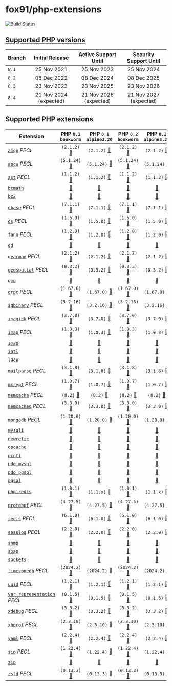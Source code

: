 # fox91/php-extensions

[![Build Status](https://github.com/fox91/docker-php-extensions/actions/workflows/ci.yaml/badge.svg)](https://github.com/fox91/docker-php-extensions/actions/workflows/ci.yaml)

## [Supported PHP versions](https://www.php.net/supported-versions.php)

Branch | Initial Release | Active Support Until | Security Support Until
-------|:---------------:|:--------------------:|:----------------------:
`8.1` | 25 Nov 2021 | 25 Nov 2023 | 25 Nov 2024
`8.2` | 08 Dec 2022 | 08 Dec 2024 | 08 Dec 2025
`8.3` | 23 Nov 2023 | 23 Nov 2025 | 23 Nov 2026
`8.4` | 21 Nov 2024 (expected) | 21 Nov 2026 (expected) | 21 Nov 2027 (expected)

## Supported PHP extensions

Extension | PHP `8.1` `bookworm` | PHP `8.1` `alpine3.20` | PHP `8.2` `bookworm` | PHP `8.2` `alpine3.20` | PHP `8.3` `bookworm` | PHP `8.3` `alpine3.20` | PHP `8.4` `bookworm` | PHP `8.4` `alpine3.20`
----------|:--------------------:|:----------------------:|:--------------------:|:----------------------:|:--------------------:|:----------------------:|:--------------------:|:----------------------:
[`amqp`](https://pecl.php.net/package/amqp) _PECL_ | `(2.1.2)` [:whale:](8.1/bookworm/pecl_amqp/Dockerfile) | `(2.1.2)` [:whale:](8.1/alpine3.20/pecl_amqp/Dockerfile) | `(2.1.2)` [:whale:](8.2/bookworm/pecl_amqp/Dockerfile) | `(2.1.2)` [:whale:](8.2/alpine3.20/pecl_amqp/Dockerfile) | `(2.1.2)` [:whale:](8.3/bookworm/pecl_amqp/Dockerfile) | `(2.1.2)` [:whale:](8.3/alpine3.20/pecl_amqp/Dockerfile) | `(2.1.2)` [:whale:](8.4/bookworm/pecl_amqp/Dockerfile) | `(2.1.2)` [:whale:](8.4/alpine3.20/pecl_amqp/Dockerfile)
[`apcu`](https://pecl.php.net/package/apcu) _PECL_ | `(5.1.24)` [:whale:](8.1/bookworm/pecl_apcu/Dockerfile) | `(5.1.24)` [:whale:](8.1/alpine3.20/pecl_apcu/Dockerfile) | `(5.1.24)` [:whale:](8.2/bookworm/pecl_apcu/Dockerfile) | `(5.1.24)` [:whale:](8.2/alpine3.20/pecl_apcu/Dockerfile) | `(5.1.24)` [:whale:](8.3/bookworm/pecl_apcu/Dockerfile) | `(5.1.24)` [:whale:](8.3/alpine3.20/pecl_apcu/Dockerfile) | `(5.1.24)` [:whale:](8.4/bookworm/pecl_apcu/Dockerfile) | `(5.1.24)` [:whale:](8.4/alpine3.20/pecl_apcu/Dockerfile)
[`ast`](https://pecl.php.net/package/ast) _PECL_ | `(1.1.2)` [:whale:](8.1/bookworm/pecl_ast/Dockerfile) | `(1.1.2)` [:whale:](8.1/alpine3.20/pecl_ast/Dockerfile) | `(1.1.2)` [:whale:](8.2/bookworm/pecl_ast/Dockerfile) | `(1.1.2)` [:whale:](8.2/alpine3.20/pecl_ast/Dockerfile) | `(1.1.2)` [:whale:](8.3/bookworm/pecl_ast/Dockerfile) | `(1.1.2)` [:whale:](8.3/alpine3.20/pecl_ast/Dockerfile) | `(1.1.2)` [:whale:](8.4/bookworm/pecl_ast/Dockerfile) | `(1.1.2)` [:whale:](8.4/alpine3.20/pecl_ast/Dockerfile)
[`bcmath`](https://php.net/bcmath) | [:whale:](8.1/bookworm/bcmath/Dockerfile) | [:whale:](8.1/alpine3.20/bcmath/Dockerfile) | [:whale:](8.2/bookworm/bcmath/Dockerfile) | [:whale:](8.2/alpine3.20/bcmath/Dockerfile) | [:whale:](8.3/bookworm/bcmath/Dockerfile) | [:whale:](8.3/alpine3.20/bcmath/Dockerfile) | [:whale:](8.4/bookworm/bcmath/Dockerfile) | [:whale:](8.4/alpine3.20/bcmath/Dockerfile)
[`bz2`](https://php.net/bz2) | [:whale:](8.1/bookworm/bz2/Dockerfile) | [:whale:](8.1/alpine3.20/bz2/Dockerfile) | [:whale:](8.2/bookworm/bz2/Dockerfile) | [:whale:](8.2/alpine3.20/bz2/Dockerfile) | [:whale:](8.3/bookworm/bz2/Dockerfile) | [:whale:](8.3/alpine3.20/bz2/Dockerfile) | [:whale:](8.4/bookworm/bz2/Dockerfile) | [:whale:](8.4/alpine3.20/bz2/Dockerfile)
[`dbase`](https://pecl.php.net/package/dbase) _PECL_ | `(7.1.1)` [:whale:](8.1/bookworm/pecl_dbase/Dockerfile) | `(7.1.1)` [:whale:](8.1/alpine3.20/pecl_dbase/Dockerfile) | `(7.1.1)` [:whale:](8.2/bookworm/pecl_dbase/Dockerfile) | `(7.1.1)` [:whale:](8.2/alpine3.20/pecl_dbase/Dockerfile) | `(7.1.1)` [:whale:](8.3/bookworm/pecl_dbase/Dockerfile) | `(7.1.1)` [:whale:](8.3/alpine3.20/pecl_dbase/Dockerfile) | `(7.1.1)` [:whale:](8.4/bookworm/pecl_dbase/Dockerfile) | `(7.1.1)` [:whale:](8.4/alpine3.20/pecl_dbase/Dockerfile)
[`ds`](https://pecl.php.net/package/ds) _PECL_ | `(1.5.0)` [:whale:](8.1/bookworm/pecl_ds/Dockerfile) | `(1.5.0)` [:whale:](8.1/alpine3.20/pecl_ds/Dockerfile) | `(1.5.0)` [:whale:](8.2/bookworm/pecl_ds/Dockerfile) | `(1.5.0)` [:whale:](8.2/alpine3.20/pecl_ds/Dockerfile) | `(1.5.0)` [:whale:](8.3/bookworm/pecl_ds/Dockerfile) | `(1.5.0)` [:whale:](8.3/alpine3.20/pecl_ds/Dockerfile) | `(1.5.0)` [:whale:](8.4/bookworm/pecl_ds/Dockerfile) | `(1.5.0)` [:whale:](8.4/alpine3.20/pecl_ds/Dockerfile)
[`fann`](https://pecl.php.net/package/fann) _PECL_ | `(1.2.0)` [:whale:](8.1/bookworm/pecl_fann/Dockerfile) | `(1.2.0)` [:whale:](8.1/alpine3.20/pecl_fann/Dockerfile) | `(1.2.0)` [:whale:](8.2/bookworm/pecl_fann/Dockerfile) | `(1.2.0)` [:whale:](8.2/alpine3.20/pecl_fann/Dockerfile) | `(1.2.0)` [:whale:](8.3/bookworm/pecl_fann/Dockerfile) | `(1.2.0)` [:whale:](8.3/alpine3.20/pecl_fann/Dockerfile) | `(1.2.0)` [:whale:](8.4/bookworm/pecl_fann/Dockerfile) | `(1.2.0)` [:whale:](8.4/alpine3.20/pecl_fann/Dockerfile)
[`gd`](https://php.net/gd) | [:whale:](8.1/bookworm/gd/Dockerfile) | [:whale:](8.1/alpine3.20/gd/Dockerfile) | [:whale:](8.2/bookworm/gd/Dockerfile) | [:whale:](8.2/alpine3.20/gd/Dockerfile) | [:whale:](8.3/bookworm/gd/Dockerfile) | [:whale:](8.3/alpine3.20/gd/Dockerfile) | [:whale:](8.4/bookworm/gd/Dockerfile) | [:whale:](8.4/alpine3.20/gd/Dockerfile)
[`gearman`](https://pecl.php.net/package/gearman) _PECL_ | `(2.1.2)` [:whale:](8.1/bookworm/pecl_gearman/Dockerfile) | `(2.1.2)` [:whale:](8.1/alpine3.20/pecl_gearman/Dockerfile) | `(2.1.2)` [:whale:](8.2/bookworm/pecl_gearman/Dockerfile) | `(2.1.2)` [:whale:](8.2/alpine3.20/pecl_gearman/Dockerfile) | `(2.1.2)` [:whale:](8.3/bookworm/pecl_gearman/Dockerfile) | `(2.1.2)` [:whale:](8.3/alpine3.20/pecl_gearman/Dockerfile) | `(2.1.2)` [:whale:](8.4/bookworm/pecl_gearman/Dockerfile) | `(2.1.2)` [:whale:](8.4/alpine3.20/pecl_gearman/Dockerfile)
[`geospatial`](https://pecl.php.net/package/geospatial) _PECL_ | `(0.3.2)` [:whale:](8.1/bookworm/pecl_geospatial/Dockerfile) | `(0.3.2)` [:whale:](8.1/alpine3.20/pecl_geospatial/Dockerfile) | `(0.3.2)` [:whale:](8.2/bookworm/pecl_geospatial/Dockerfile) | `(0.3.2)` [:whale:](8.2/alpine3.20/pecl_geospatial/Dockerfile) | `(0.3.2)` [:whale:](8.3/bookworm/pecl_geospatial/Dockerfile) | `(0.3.2)` [:whale:](8.3/alpine3.20/pecl_geospatial/Dockerfile) | `(0.3.2)` [:whale:](8.4/bookworm/pecl_geospatial/Dockerfile) | `(0.3.2)` [:whale:](8.4/alpine3.20/pecl_geospatial/Dockerfile)
[`gmp`](https://php.net/gmp) | [:whale:](8.1/bookworm/gmp/Dockerfile) | [:whale:](8.1/alpine3.20/gmp/Dockerfile) | [:whale:](8.2/bookworm/gmp/Dockerfile) | [:whale:](8.2/alpine3.20/gmp/Dockerfile) | [:whale:](8.3/bookworm/gmp/Dockerfile) | [:whale:](8.3/alpine3.20/gmp/Dockerfile) | [:whale:](8.4/bookworm/gmp/Dockerfile) | [:whale:](8.4/alpine3.20/gmp/Dockerfile)
[`grpc`](https://pecl.php.net/package/grpc) _PECL_ | `(1.67.0)` [:whale:](8.1/bookworm/pecl_grpc/Dockerfile) | `(1.67.0)` [:whale:](8.1/alpine3.20/pecl_grpc/Dockerfile) | `(1.67.0)` [:whale:](8.2/bookworm/pecl_grpc/Dockerfile) | `(1.67.0)` [:whale:](8.2/alpine3.20/pecl_grpc/Dockerfile) | `(1.67.0)` [:whale:](8.3/bookworm/pecl_grpc/Dockerfile) | `(1.67.0)` [:whale:](8.3/alpine3.20/pecl_grpc/Dockerfile) | `(1.67.0)` [:whale:](8.4/bookworm/pecl_grpc/Dockerfile) | `(1.67.0)` [:whale:](8.4/alpine3.20/pecl_grpc/Dockerfile)
[`igbinary`](https://pecl.php.net/package/igbinary) _PECL_ | `(3.2.16)` [:whale:](8.1/bookworm/pecl_igbinary/Dockerfile) | `(3.2.16)` [:whale:](8.1/alpine3.20/pecl_igbinary/Dockerfile) | `(3.2.16)` [:whale:](8.2/bookworm/pecl_igbinary/Dockerfile) | `(3.2.16)` [:whale:](8.2/alpine3.20/pecl_igbinary/Dockerfile) | `(3.2.16)` [:whale:](8.3/bookworm/pecl_igbinary/Dockerfile) | `(3.2.16)` [:whale:](8.3/alpine3.20/pecl_igbinary/Dockerfile) | `(3.2.16)` [:whale:](8.4/bookworm/pecl_igbinary/Dockerfile) | `(3.2.16)` [:whale:](8.4/alpine3.20/pecl_igbinary/Dockerfile)
[`imagick`](https://pecl.php.net/package/imagick) _PECL_ | `(3.7.0)` [:whale:](8.1/bookworm/pecl_imagick/Dockerfile) | `(3.7.0)` [:whale:](8.1/alpine3.20/pecl_imagick/Dockerfile) | `(3.7.0)` [:whale:](8.2/bookworm/pecl_imagick/Dockerfile) | `(3.7.0)` [:whale:](8.2/alpine3.20/pecl_imagick/Dockerfile) | `(3.7.0)` [:whale:](8.3/bookworm/pecl_imagick/Dockerfile) | `(3.7.0)` [:whale:](8.3/alpine3.20/pecl_imagick/Dockerfile) | `(3.7.0)` [:whale:](8.4/bookworm/pecl_imagick/Dockerfile) | `(3.7.0)` [:whale:](8.4/alpine3.20/pecl_imagick/Dockerfile)
[`imap`](https://pecl.php.net/package/imap) _PECL_ | `(1.0.3)` [:whale:](8.1/bookworm/pecl_imap/Dockerfile) | `(1.0.3)` [:whale:](8.1/alpine3.20/pecl_imap/Dockerfile) | `(1.0.3)` [:whale:](8.2/bookworm/pecl_imap/Dockerfile) | `(1.0.3)` [:whale:](8.2/alpine3.20/pecl_imap/Dockerfile) | `(1.0.3)` [:whale:](8.3/bookworm/pecl_imap/Dockerfile) | `(1.0.3)` [:whale:](8.3/alpine3.20/pecl_imap/Dockerfile) | `(1.0.3)` [:whale:](8.4/bookworm/pecl_imap/Dockerfile) | `(1.0.3)` [:whale:](8.4/alpine3.20/pecl_imap/Dockerfile)
[`imap`](https://php.net/imap) | [:whale:](8.1/bookworm/imap/Dockerfile) | [:whale:](8.1/alpine3.20/imap/Dockerfile) | [:whale:](8.2/bookworm/imap/Dockerfile) | [:whale:](8.2/alpine3.20/imap/Dockerfile) | [:whale:](8.3/bookworm/imap/Dockerfile) | [:whale:](8.3/alpine3.20/imap/Dockerfile) | ✗ | ✗
[`intl`](https://php.net/intl) | [:whale:](8.1/bookworm/intl/Dockerfile) | [:whale:](8.1/alpine3.20/intl/Dockerfile) | [:whale:](8.2/bookworm/intl/Dockerfile) | [:whale:](8.2/alpine3.20/intl/Dockerfile) | [:whale:](8.3/bookworm/intl/Dockerfile) | [:whale:](8.3/alpine3.20/intl/Dockerfile) | [:whale:](8.4/bookworm/intl/Dockerfile) | [:whale:](8.4/alpine3.20/intl/Dockerfile)
[`ldap`](https://php.net/ldap) | [:whale:](8.1/bookworm/ldap/Dockerfile) | [:whale:](8.1/alpine3.20/ldap/Dockerfile) | [:whale:](8.2/bookworm/ldap/Dockerfile) | [:whale:](8.2/alpine3.20/ldap/Dockerfile) | [:whale:](8.3/bookworm/ldap/Dockerfile) | [:whale:](8.3/alpine3.20/ldap/Dockerfile) | [:whale:](8.4/bookworm/ldap/Dockerfile) | [:whale:](8.4/alpine3.20/ldap/Dockerfile)
[`mailparse`](https://pecl.php.net/package/mailparse) _PECL_ | `(3.1.8)` [:whale:](8.1/bookworm/pecl_mailparse/Dockerfile) | `(3.1.8)` [:whale:](8.1/alpine3.20/pecl_mailparse/Dockerfile) | `(3.1.8)` [:whale:](8.2/bookworm/pecl_mailparse/Dockerfile) | `(3.1.8)` [:whale:](8.2/alpine3.20/pecl_mailparse/Dockerfile) | `(3.1.8)` [:whale:](8.3/bookworm/pecl_mailparse/Dockerfile) | `(3.1.8)` [:whale:](8.3/alpine3.20/pecl_mailparse/Dockerfile) | `(3.1.8)` [:whale:](8.4/bookworm/pecl_mailparse/Dockerfile) | `(3.1.8)` [:whale:](8.4/alpine3.20/pecl_mailparse/Dockerfile)
[`mcrypt`](https://pecl.php.net/package/mcrypt) _PECL_ | `(1.0.7)` [:whale:](8.1/bookworm/pecl_mcrypt/Dockerfile) | `(1.0.7)` [:whale:](8.1/alpine3.20/pecl_mcrypt/Dockerfile) | `(1.0.7)` [:whale:](8.2/bookworm/pecl_mcrypt/Dockerfile) | `(1.0.7)` [:whale:](8.2/alpine3.20/pecl_mcrypt/Dockerfile) | `(1.0.7)` [:whale:](8.3/bookworm/pecl_mcrypt/Dockerfile) | `(1.0.7)` [:whale:](8.3/alpine3.20/pecl_mcrypt/Dockerfile) | ✗ | ✗
[`memcache`](https://pecl.php.net/package/memcache) _PECL_ | `(8.2)` [:whale:](8.1/bookworm/pecl_memcache/Dockerfile) | `(8.2)` [:whale:](8.1/alpine3.20/pecl_memcache/Dockerfile) | `(8.2)` [:whale:](8.2/bookworm/pecl_memcache/Dockerfile) | `(8.2)` [:whale:](8.2/alpine3.20/pecl_memcache/Dockerfile) | `(8.2)` [:whale:](8.3/bookworm/pecl_memcache/Dockerfile) | `(8.2)` [:whale:](8.3/alpine3.20/pecl_memcache/Dockerfile) | `(8.2)` [:whale:](8.4/bookworm/pecl_memcache/Dockerfile) | `(8.2)` [:whale:](8.4/alpine3.20/pecl_memcache/Dockerfile)
[`memcached`](https://pecl.php.net/package/memcached) _PECL_ | `(3.3.0)` [:whale:](8.1/bookworm/pecl_memcached/Dockerfile) | `(3.3.0)` [:whale:](8.1/alpine3.20/pecl_memcached/Dockerfile) | `(3.3.0)` [:whale:](8.2/bookworm/pecl_memcached/Dockerfile) | `(3.3.0)` [:whale:](8.2/alpine3.20/pecl_memcached/Dockerfile) | `(3.3.0)` [:whale:](8.3/bookworm/pecl_memcached/Dockerfile) | `(3.3.0)` [:whale:](8.3/alpine3.20/pecl_memcached/Dockerfile) | `(3.3.0)` [:whale:](8.4/bookworm/pecl_memcached/Dockerfile) | `(3.3.0)` [:whale:](8.4/alpine3.20/pecl_memcached/Dockerfile)
[`mongodb`](https://pecl.php.net/package/mongodb) _PECL_ | `(1.20.0)` [:whale:](8.1/bookworm/pecl_mongodb/Dockerfile) | `(1.20.0)` [:whale:](8.1/alpine3.20/pecl_mongodb/Dockerfile) | `(1.20.0)` [:whale:](8.2/bookworm/pecl_mongodb/Dockerfile) | `(1.20.0)` [:whale:](8.2/alpine3.20/pecl_mongodb/Dockerfile) | `(1.20.0)` [:whale:](8.3/bookworm/pecl_mongodb/Dockerfile) | `(1.20.0)` [:whale:](8.3/alpine3.20/pecl_mongodb/Dockerfile) | `(1.20.0)` [:whale:](8.4/bookworm/pecl_mongodb/Dockerfile) | `(1.20.0)` [:whale:](8.4/alpine3.20/pecl_mongodb/Dockerfile)
[`mysqli`](https://php.net/mysqli) | [:whale:](8.1/bookworm/mysqli/Dockerfile) | [:whale:](8.1/alpine3.20/mysqli/Dockerfile) | [:whale:](8.2/bookworm/mysqli/Dockerfile) | [:whale:](8.2/alpine3.20/mysqli/Dockerfile) | [:whale:](8.3/bookworm/mysqli/Dockerfile) | [:whale:](8.3/alpine3.20/mysqli/Dockerfile) | [:whale:](8.4/bookworm/mysqli/Dockerfile) | [:whale:](8.4/alpine3.20/mysqli/Dockerfile)
[`newrelic`](https://docs.newrelic.com/docs/apm/agents/php-agent/) | [:whale:](8.1/bookworm/newrelic/Dockerfile) | [:whale:](8.1/alpine3.20/newrelic/Dockerfile) | [:whale:](8.2/bookworm/newrelic/Dockerfile) | [:whale:](8.2/alpine3.20/newrelic/Dockerfile) | [:whale:](8.3/bookworm/newrelic/Dockerfile) | [:whale:](8.3/alpine3.20/newrelic/Dockerfile) | ✗ | ✗
[`opcache`](https://php.net/opcache) | [:whale:](8.1/bookworm/opcache/Dockerfile) | [:whale:](8.1/alpine3.20/opcache/Dockerfile) | [:whale:](8.2/bookworm/opcache/Dockerfile) | [:whale:](8.2/alpine3.20/opcache/Dockerfile) | [:whale:](8.3/bookworm/opcache/Dockerfile) | [:whale:](8.3/alpine3.20/opcache/Dockerfile) | [:whale:](8.4/bookworm/opcache/Dockerfile) | [:whale:](8.4/alpine3.20/opcache/Dockerfile)
[`pcntl`](https://php.net/pcntl) | [:whale:](8.1/bookworm/pcntl/Dockerfile) | [:whale:](8.1/alpine3.20/pcntl/Dockerfile) | [:whale:](8.2/bookworm/pcntl/Dockerfile) | [:whale:](8.2/alpine3.20/pcntl/Dockerfile) | [:whale:](8.3/bookworm/pcntl/Dockerfile) | [:whale:](8.3/alpine3.20/pcntl/Dockerfile) | [:whale:](8.4/bookworm/pcntl/Dockerfile) | [:whale:](8.4/alpine3.20/pcntl/Dockerfile)
[`pdo_mysql`](https://php.net/pdo_mysql) | [:whale:](8.1/bookworm/pdo_mysql/Dockerfile) | [:whale:](8.1/alpine3.20/pdo_mysql/Dockerfile) | [:whale:](8.2/bookworm/pdo_mysql/Dockerfile) | [:whale:](8.2/alpine3.20/pdo_mysql/Dockerfile) | [:whale:](8.3/bookworm/pdo_mysql/Dockerfile) | [:whale:](8.3/alpine3.20/pdo_mysql/Dockerfile) | [:whale:](8.4/bookworm/pdo_mysql/Dockerfile) | [:whale:](8.4/alpine3.20/pdo_mysql/Dockerfile)
[`pdo_pgsql`](https://php.net/pdo_pgsql) | [:whale:](8.1/bookworm/pdo_pgsql/Dockerfile) | [:whale:](8.1/alpine3.20/pdo_pgsql/Dockerfile) | [:whale:](8.2/bookworm/pdo_pgsql/Dockerfile) | [:whale:](8.2/alpine3.20/pdo_pgsql/Dockerfile) | [:whale:](8.3/bookworm/pdo_pgsql/Dockerfile) | [:whale:](8.3/alpine3.20/pdo_pgsql/Dockerfile) | [:whale:](8.4/bookworm/pdo_pgsql/Dockerfile) | [:whale:](8.4/alpine3.20/pdo_pgsql/Dockerfile)
[`pgsql`](https://php.net/pgsql) | [:whale:](8.1/bookworm/pgsql/Dockerfile) | [:whale:](8.1/alpine3.20/pgsql/Dockerfile) | [:whale:](8.2/bookworm/pgsql/Dockerfile) | [:whale:](8.2/alpine3.20/pgsql/Dockerfile) | [:whale:](8.3/bookworm/pgsql/Dockerfile) | [:whale:](8.3/alpine3.20/pgsql/Dockerfile) | [:whale:](8.4/bookworm/pgsql/Dockerfile) | [:whale:](8.4/alpine3.20/pgsql/Dockerfile)
[`phpiredis`](https://github.com/nrk/phpiredis) | `(1.0.1)` [:whale:](8.1/bookworm/phpiredis/Dockerfile) | `(1.1.x)` [:whale:](8.1/alpine3.20/phpiredis/Dockerfile) | `(1.0.1)` [:whale:](8.2/bookworm/phpiredis/Dockerfile) | `(1.1.x)` [:whale:](8.2/alpine3.20/phpiredis/Dockerfile) | `(1.0.1)` [:whale:](8.3/bookworm/phpiredis/Dockerfile) | `(1.1.x)` [:whale:](8.3/alpine3.20/phpiredis/Dockerfile) | `(1.0.1)` [:whale:](8.4/bookworm/phpiredis/Dockerfile) | `(1.1.x)` [:whale:](8.4/alpine3.20/phpiredis/Dockerfile)
[`protobuf`](https://pecl.php.net/package/protobuf) _PECL_ | `(4.27.5)` [:whale:](8.1/bookworm/pecl_protobuf/Dockerfile) | `(4.27.5)` [:whale:](8.1/alpine3.20/pecl_protobuf/Dockerfile) | `(4.27.5)` [:whale:](8.2/bookworm/pecl_protobuf/Dockerfile) | `(4.27.5)` [:whale:](8.2/alpine3.20/pecl_protobuf/Dockerfile) | `(4.27.5)` [:whale:](8.3/bookworm/pecl_protobuf/Dockerfile) | `(4.27.5)` [:whale:](8.3/alpine3.20/pecl_protobuf/Dockerfile) | `(4.27.5)` [:whale:](8.4/bookworm/pecl_protobuf/Dockerfile) | `(4.27.5)` [:whale:](8.4/alpine3.20/pecl_protobuf/Dockerfile)
[`redis`](https://pecl.php.net/package/redis) _PECL_ | `(6.1.0)` [:whale:](8.1/bookworm/pecl_redis/Dockerfile) | `(6.1.0)` [:whale:](8.1/alpine3.20/pecl_redis/Dockerfile) | `(6.1.0)` [:whale:](8.2/bookworm/pecl_redis/Dockerfile) | `(6.1.0)` [:whale:](8.2/alpine3.20/pecl_redis/Dockerfile) | `(6.1.0)` [:whale:](8.3/bookworm/pecl_redis/Dockerfile) | `(6.1.0)` [:whale:](8.3/alpine3.20/pecl_redis/Dockerfile) | `(6.1.0)` [:whale:](8.4/bookworm/pecl_redis/Dockerfile) | `(6.1.0)` [:whale:](8.4/alpine3.20/pecl_redis/Dockerfile)
[`seaslog`](https://pecl.php.net/package/seaslog) _PECL_ | `(2.2.0)` [:whale:](8.1/bookworm/pecl_seaslog/Dockerfile) | `(2.2.0)` [:whale:](8.1/alpine3.20/pecl_seaslog/Dockerfile) | `(2.2.0)` [:whale:](8.2/bookworm/pecl_seaslog/Dockerfile) | `(2.2.0)` [:whale:](8.2/alpine3.20/pecl_seaslog/Dockerfile) | `(2.2.0)` [:whale:](8.3/bookworm/pecl_seaslog/Dockerfile) | `(2.2.0)` [:whale:](8.3/alpine3.20/pecl_seaslog/Dockerfile) | ✗ | ✗
[`snmp`](https://php.net/snmp) | [:whale:](8.1/bookworm/snmp/Dockerfile) | [:whale:](8.1/alpine3.20/snmp/Dockerfile) | [:whale:](8.2/bookworm/snmp/Dockerfile) | [:whale:](8.2/alpine3.20/snmp/Dockerfile) | [:whale:](8.3/bookworm/snmp/Dockerfile) | [:whale:](8.3/alpine3.20/snmp/Dockerfile) | [:whale:](8.4/bookworm/snmp/Dockerfile) | [:whale:](8.4/alpine3.20/snmp/Dockerfile)
[`soap`](https://php.net/soap) | [:whale:](8.1/bookworm/soap/Dockerfile) | [:whale:](8.1/alpine3.20/soap/Dockerfile) | [:whale:](8.2/bookworm/soap/Dockerfile) | [:whale:](8.2/alpine3.20/soap/Dockerfile) | [:whale:](8.3/bookworm/soap/Dockerfile) | [:whale:](8.3/alpine3.20/soap/Dockerfile) | [:whale:](8.4/bookworm/soap/Dockerfile) | [:whale:](8.4/alpine3.20/soap/Dockerfile)
[`sockets`](https://php.net/sockets) | [:whale:](8.1/bookworm/sockets/Dockerfile) | [:whale:](8.1/alpine3.20/sockets/Dockerfile) | [:whale:](8.2/bookworm/sockets/Dockerfile) | [:whale:](8.2/alpine3.20/sockets/Dockerfile) | [:whale:](8.3/bookworm/sockets/Dockerfile) | [:whale:](8.3/alpine3.20/sockets/Dockerfile) | [:whale:](8.4/bookworm/sockets/Dockerfile) | [:whale:](8.4/alpine3.20/sockets/Dockerfile)
[`timezonedb`](https://pecl.php.net/package/timezonedb) _PECL_ | `(2024.2)` [:whale:](8.1/bookworm/pecl_timezonedb/Dockerfile) | `(2024.2)` [:whale:](8.1/alpine3.20/pecl_timezonedb/Dockerfile) | `(2024.2)` [:whale:](8.2/bookworm/pecl_timezonedb/Dockerfile) | `(2024.2)` [:whale:](8.2/alpine3.20/pecl_timezonedb/Dockerfile) | `(2024.2)` [:whale:](8.3/bookworm/pecl_timezonedb/Dockerfile) | `(2024.2)` [:whale:](8.3/alpine3.20/pecl_timezonedb/Dockerfile) | `(2024.2)` [:whale:](8.4/bookworm/pecl_timezonedb/Dockerfile) | `(2024.2)` [:whale:](8.4/alpine3.20/pecl_timezonedb/Dockerfile)
[`uuid`](https://pecl.php.net/package/uuid) _PECL_ | `(1.2.1)` [:whale:](8.1/bookworm/pecl_uuid/Dockerfile) | `(1.2.1)` [:whale:](8.1/alpine3.20/pecl_uuid/Dockerfile) | `(1.2.1)` [:whale:](8.2/bookworm/pecl_uuid/Dockerfile) | `(1.2.1)` [:whale:](8.2/alpine3.20/pecl_uuid/Dockerfile) | `(1.2.1)` [:whale:](8.3/bookworm/pecl_uuid/Dockerfile) | `(1.2.1)` [:whale:](8.3/alpine3.20/pecl_uuid/Dockerfile) | `(1.2.1)` [:whale:](8.4/bookworm/pecl_uuid/Dockerfile) | `(1.2.1)` [:whale:](8.4/alpine3.20/pecl_uuid/Dockerfile)
[`var_representation`](https://pecl.php.net/package/var_representation) _PECL_ | `(0.1.5)` [:whale:](8.1/bookworm/pecl_var_representation/Dockerfile) | `(0.1.5)` [:whale:](8.1/alpine3.20/pecl_var_representation/Dockerfile) | `(0.1.5)` [:whale:](8.2/bookworm/pecl_var_representation/Dockerfile) | `(0.1.5)` [:whale:](8.2/alpine3.20/pecl_var_representation/Dockerfile) | `(0.1.5)` [:whale:](8.3/bookworm/pecl_var_representation/Dockerfile) | `(0.1.5)` [:whale:](8.3/alpine3.20/pecl_var_representation/Dockerfile) | `(0.1.5)` [:whale:](8.4/bookworm/pecl_var_representation/Dockerfile) | `(0.1.5)` [:whale:](8.4/alpine3.20/pecl_var_representation/Dockerfile)
[`xdebug`](https://pecl.php.net/package/xdebug) _PECL_ | `(3.3.2)` [:whale:](8.1/bookworm/pecl_xdebug/Dockerfile) | `(3.3.2)` [:whale:](8.1/alpine3.20/pecl_xdebug/Dockerfile) | `(3.3.2)` [:whale:](8.2/bookworm/pecl_xdebug/Dockerfile) | `(3.3.2)` [:whale:](8.2/alpine3.20/pecl_xdebug/Dockerfile) | `(3.3.2)` [:whale:](8.3/bookworm/pecl_xdebug/Dockerfile) | `(3.3.2)` [:whale:](8.3/alpine3.20/pecl_xdebug/Dockerfile) | `(3.4.0beta1)` [:whale:](8.4/bookworm/pecl_xdebug/Dockerfile) | `(3.4.0beta1)` [:whale:](8.4/alpine3.20/pecl_xdebug/Dockerfile)
[`xhprof`](https://pecl.php.net/package/xhprof) _PECL_ | `(2.3.10)` [:whale:](8.1/bookworm/pecl_xhprof/Dockerfile) | `(2.3.10)` [:whale:](8.1/alpine3.20/pecl_xhprof/Dockerfile) | `(2.3.10)` [:whale:](8.2/bookworm/pecl_xhprof/Dockerfile) | `(2.3.10)` [:whale:](8.2/alpine3.20/pecl_xhprof/Dockerfile) | `(2.3.10)` [:whale:](8.3/bookworm/pecl_xhprof/Dockerfile) | `(2.3.10)` [:whale:](8.3/alpine3.20/pecl_xhprof/Dockerfile) | `(2.3.10)` [:whale:](8.4/bookworm/pecl_xhprof/Dockerfile) | `(2.3.10)` [:whale:](8.4/alpine3.20/pecl_xhprof/Dockerfile)
[`yaml`](https://pecl.php.net/package/yaml) _PECL_ | `(2.2.4)` [:whale:](8.1/bookworm/pecl_yaml/Dockerfile) | `(2.2.4)` [:whale:](8.1/alpine3.20/pecl_yaml/Dockerfile) | `(2.2.4)` [:whale:](8.2/bookworm/pecl_yaml/Dockerfile) | `(2.2.4)` [:whale:](8.2/alpine3.20/pecl_yaml/Dockerfile) | `(2.2.4)` [:whale:](8.3/bookworm/pecl_yaml/Dockerfile) | `(2.2.4)` [:whale:](8.3/alpine3.20/pecl_yaml/Dockerfile) | `(2.2.4)` [:whale:](8.4/bookworm/pecl_yaml/Dockerfile) | `(2.2.4)` [:whale:](8.4/alpine3.20/pecl_yaml/Dockerfile)
[`zip`](https://pecl.php.net/package/zip) _PECL_ | `(1.22.4)` [:whale:](8.1/bookworm/pecl_zip/Dockerfile) | `(1.22.4)` [:whale:](8.1/alpine3.20/pecl_zip/Dockerfile) | `(1.22.4)` [:whale:](8.2/bookworm/pecl_zip/Dockerfile) | `(1.22.4)` [:whale:](8.2/alpine3.20/pecl_zip/Dockerfile) | `(1.22.4)` [:whale:](8.3/bookworm/pecl_zip/Dockerfile) | `(1.22.4)` [:whale:](8.3/alpine3.20/pecl_zip/Dockerfile) | `(1.22.4)` [:whale:](8.4/bookworm/pecl_zip/Dockerfile) | `(1.22.4)` [:whale:](8.4/alpine3.20/pecl_zip/Dockerfile)
[`zip`](https://php.net/zip) | [:whale:](8.1/bookworm/zip/Dockerfile) | [:whale:](8.1/alpine3.20/zip/Dockerfile) | [:whale:](8.2/bookworm/zip/Dockerfile) | [:whale:](8.2/alpine3.20/zip/Dockerfile) | [:whale:](8.3/bookworm/zip/Dockerfile) | [:whale:](8.3/alpine3.20/zip/Dockerfile) | [:whale:](8.4/bookworm/zip/Dockerfile) | [:whale:](8.4/alpine3.20/zip/Dockerfile)
[`zstd`](https://pecl.php.net/package/zstd) _PECL_ | `(0.13.3)` [:whale:](8.1/bookworm/pecl_zstd/Dockerfile) | `(0.13.3)` [:whale:](8.1/alpine3.20/pecl_zstd/Dockerfile) | `(0.13.3)` [:whale:](8.2/bookworm/pecl_zstd/Dockerfile) | `(0.13.3)` [:whale:](8.2/alpine3.20/pecl_zstd/Dockerfile) | `(0.13.3)` [:whale:](8.3/bookworm/pecl_zstd/Dockerfile) | `(0.13.3)` [:whale:](8.3/alpine3.20/pecl_zstd/Dockerfile) | `(0.13.3)` [:whale:](8.4/bookworm/pecl_zstd/Dockerfile) | `(0.13.3)` [:whale:](8.4/alpine3.20/pecl_zstd/Dockerfile)
